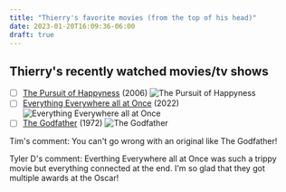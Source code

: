 ```yaml
---
title: "Thierry's favorite movies (from the top of his head)"
date: 2023-01-20T16:09:36-06:00
draft: true
---
```


## Thierry's recently watched movies/tv shows


- [ ] [The Pursuit of Happyness](https://www.imdb.com/title/tt0454921/) (2006)
![The Pursuit of Happyness](https://image.tmdb.org/t/p/original/f6l9rghSHORkWLurUGJhaKAiyjY.jpg)
- [ ] [Everything Everywhere all at Once](https://www.imdb.com/title/tt6710474/) (2022)
![Everything Everywhere all at Once](https://www.themoviedb.org/t/p/original/w3LxiVYdWWRvEVdn5RYq6jIqkb1.jpg)
- [ ] [The Godfather](https://www.imdb.com/title/tt0068646/) (1972)
![The Godfather](https://www.themoviedb.org/t/p/original/rPdtLWNsZmAtoZl9PK7S2wE3qiS.jpg)

Tim's comment: You can't go wrong with an original like The Godfather!

Tyler D's comment: Everthing Everywhere all at Once was such a trippy movie but everything connected at the end. I'm so glad that they got multiple awards at the Oscar!
